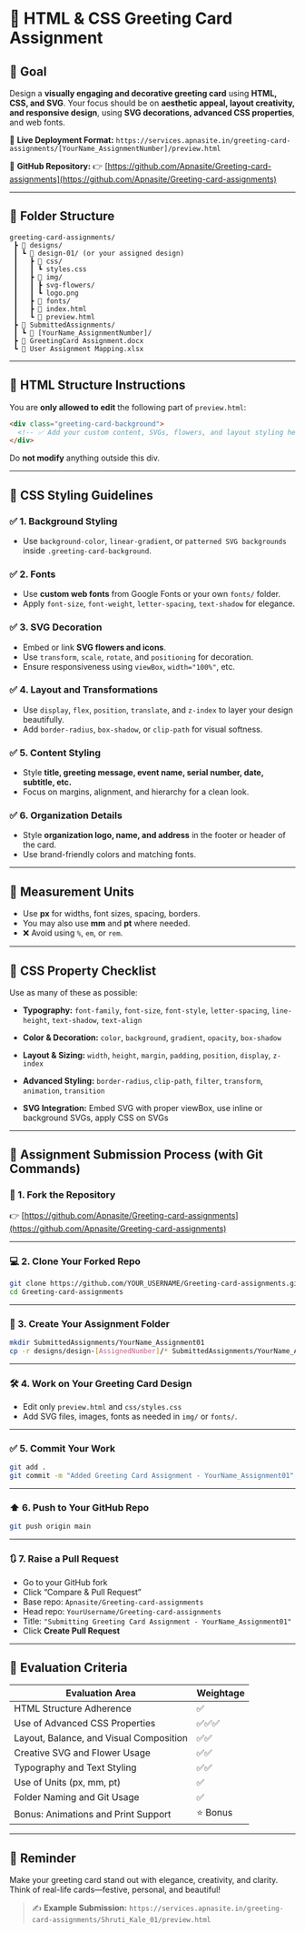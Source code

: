 # 📄 HTML & CSS Greeting Card Assignment

## 🧭 Goal

Design a **visually engaging and decorative greeting card** using **HTML, CSS, and SVG**.
Your focus should be on **aesthetic appeal, layout creativity, and responsive design**, using **SVG decorations, advanced CSS properties**, and web fonts.

🔗 **Live Deployment Format:**
`https://services.apnasite.in/greeting-card-assignments/[YourName_AssignmentNumber]/preview.html`

🔗 **GitHub Repository:**
👉 [https://github.com/Apnasite/Greeting-card-assignments](https://github.com/Apnasite/Greeting-card-assignments)

---

## 📁 Folder Structure

```
greeting-card-assignments/
 ┣ 📂 designs/
 ┃ ┗ 📂 design-01/ (or your assigned design)
 ┃   ┣ 📂 css/
 ┃   ┃ ┗ styles.css
 ┃   ┣ 📂 img/
 ┃   ┃ ┣ svg-flowers/
 ┃   ┃ ┗ logo.png
 ┃   ┣ 📂 fonts/
 ┃   ┣ 📜 index.html
 ┃   ┗ 📜 preview.html
 ┣ 📂 SubmittedAssignments/
 ┃ ┗ 📂 [YourName_AssignmentNumber]/
 ┣ 📜 GreetingCard Assignment.docx
 ┗ 📜 User Assignment Mapping.xlsx
```

---

## 🧱 HTML Structure Instructions

You are **only allowed to edit** the following part of `preview.html`:

```html
<div class="greeting-card-background">
  <!-- ✅ Add your custom content, SVGs, flowers, and layout styling here -->
</div>
```

Do **not modify** anything outside this div.

---

## 🎨 CSS Styling Guidelines

### ✅ 1. Background Styling

* Use `background-color`, `linear-gradient`, or `patterned SVG backgrounds` inside `.greeting-card-background`.

### ✅ 2. Fonts

* Use **custom web fonts** from Google Fonts or your own `fonts/` folder.
* Apply `font-size`, `font-weight`, `letter-spacing`, `text-shadow` for elegance.

### ✅ 3. SVG Decoration

* Embed or link **SVG flowers and icons**.
* Use `transform`, `scale`, `rotate`, and `positioning` for decoration.
* Ensure responsiveness using `viewBox`, `width="100%"`, etc.

### ✅ 4. Layout and Transformations

* Use `display`, `flex`, `position`, `translate`, and `z-index` to layer your design beautifully.
* Add `border-radius`, `box-shadow`, or `clip-path` for visual softness.

### ✅ 5. Content Styling

* Style **title, greeting message, event name, serial number, date, subtitle, etc.**
* Focus on margins, alignment, and hierarchy for a clean look.

### ✅ 6. Organization Details

* Style **organization logo, name, and address** in the footer or header of the card.
* Use brand-friendly colors and matching fonts.

---

## 📐 Measurement Units

* Use **px** for widths, font sizes, spacing, borders.
* You may also use **mm** and **pt** where needed.
* ❌ Avoid using `%`, `em`, or `rem`.

---

## 🧪 CSS Property Checklist

Use as many of these as possible:

* **Typography:**
  `font-family`, `font-size`, `font-style`, `letter-spacing`, `line-height`, `text-shadow`, `text-align`

* **Color & Decoration:**
  `color`, `background`, `gradient`, `opacity`, `box-shadow`

* **Layout & Sizing:**
  `width`, `height`, `margin`, `padding`, `position`, `display`, `z-index`

* **Advanced Styling:**
  `border-radius`, `clip-path`, `filter`, `transform`, `animation`, `transition`

* **SVG Integration:**
  Embed SVG with proper viewBox, use inline or background SVGs, apply CSS on SVGs

---

## 🚀 Assignment Submission Process (with Git Commands)

### 🔁 1. **Fork the Repository**

👉 [https://github.com/Apnasite/Greeting-card-assignments](https://github.com/Apnasite/Greeting-card-assignments)

---

### 💻 2. **Clone Your Forked Repo**

```bash
git clone https://github.com/YOUR_USERNAME/Greeting-card-assignments.git
cd Greeting-card-assignments
```

---

### 📁 3. **Create Your Assignment Folder**

```bash
mkdir SubmittedAssignments/YourName_Assignment01
cp -r designs/design-[AssignedNumber]/* SubmittedAssignments/YourName_Assignment01/
```

---

### 🛠️ 4. **Work on Your Greeting Card Design**

* Edit only `preview.html` and `css/styles.css`
* Add SVG files, images, fonts as needed in `img/` or `fonts/`.

---

### ✅ 5. **Commit Your Work**

```bash
git add .
git commit -m "Added Greeting Card Assignment - YourName_Assignment01"
```

---

### ⬆️ 6. **Push to Your GitHub Repo**

```bash
git push origin main
```

---

### 🔃 7. **Raise a Pull Request**

* Go to your GitHub fork
* Click “Compare & Pull Request”
* Base repo: `Apnasite/Greeting-card-assignments`
* Head repo: `YourUsername/Greeting-card-assignments`
* Title: `"Submitting Greeting Card Assignment - YourName_Assignment01"`
* Click **Create Pull Request**

---

## 🧾 Evaluation Criteria

| Evaluation Area                         | Weightage |
| --------------------------------------- | --------- |
| HTML Structure Adherence                | ✅         |
| Use of Advanced CSS Properties          | ✅✅✅       |
| Layout, Balance, and Visual Composition | ✅✅        |
| Creative SVG and Flower Usage           | ✅✅        |
| Typography and Text Styling             | ✅✅        |
| Use of Units (px, mm, pt)               | ✅         |
| Folder Naming and Git Usage             | ✅         |
| Bonus: Animations and Print Support     | ⭐ Bonus   |

---

## 🧠 Reminder

Make your greeting card stand out with elegance, creativity, and clarity. Think of real-life cards—festive, personal, and beautiful!

> ✍️ **Example Submission:**
> `https://services.apnasite.in/greeting-card-assignments/Shruti_Kale_01/preview.html`
